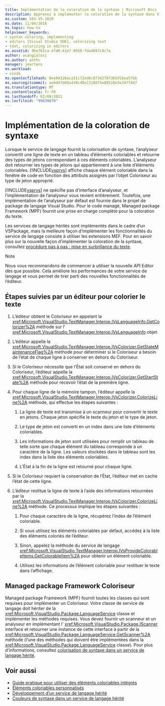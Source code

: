 ```yaml
---
title: Implémentation de la coloration de la syntaxe | Microsoft Docs
description: Apprenez à implémenter la coloration de la syntaxe dans Visual Studio à l’aide des fonctionnalités du service de langage de Managed package Framework (MPF).
ms.custom: SEO-VS-2020
ms.date: 11/04/2016
ms.topic: how-to
helpviewer_keywords:
- syntax coloring, implementing
- editors [Visual Studio SDK], colorizing text
- text, colorizing in editors
ms.assetid: 96e762ca-efd0-41e7-8958-fda4897c8c7a
author: acangialosi
ms.author: anthc
manager: jmartens
ms.workload:
- vssdk
ms.openlocfilehash: 0ee94326aca31c72ed6c07342707365d16ea57bb
ms.sourcegitcommit: ae6d47b09a439cd0e13180f5e89510e3e347fd47
ms.translationtype: MT
ms.contentlocale: fr-FR
ms.lasthandoff: 02/08/2021
ms.locfileid: "99839870"
---
```

# <a name="implementing-syntax-coloring"></a>Implémentation de la coloration de syntaxe
Lorsque le service de langage fournit la colorisation de syntaxe, l’analyseur convertit une ligne de texte en un tableau d’éléments coloriables et retourne des types de jetons correspondant à ces éléments coloriables. L’analyseur doit retourner les types de jetons qui appartiennent à une liste d’éléments coloriables. [!INCLUDE[vsprvs](../../code-quality/includes/vsprvs_md.md)] affiche chaque élément coloriable dans la fenêtre de code en fonction des attributs assignés par l’objet Coloriseur au type de jeton approprié.

 [!INCLUDE[vsprvs](../../code-quality/includes/vsprvs_md.md)] ne spécifie pas d’interface d’analyseur, et l’implémentation de l’analyseur vous revient entièrement. Toutefois, une implémentation de l’analyseur par défaut est fournie dans le projet de package de langage Visual Studio. Pour le code managé, Managed package Framework (MPF) fournit une prise en charge complète pour la coloration du texte.

 Les services de langage hérités sont implémentés dans le cadre d’un VSPackage, mais la meilleure façon d’implémenter les fonctionnalités du service de langage consiste à utiliser les extensions MEF. Pour en savoir plus sur la nouvelle façon d’implémenter la coloration de la syntaxe, consultez [procédure pas à pas : mise en surbrillance du texte](../../extensibility/walkthrough-highlighting-text.md).

> [!NOTE]
> Nous vous recommandons de commencer à utiliser la nouvelle API Editor dès que possible. Cela améliore les performances de votre service de langage et vous permet de tirer parti des nouvelles fonctionnalités de l’éditeur.

## <a name="steps-followed-by-an-editor-to-colorize-text"></a>Étapes suivies par un éditeur pour colorier le texte

1. L’éditeur obtient le Coloriseur en appelant la <xref:Microsoft.VisualStudio.TextManager.Interop.IVsLanguageInfo.GetColorizer%2A> méthode sur l' <xref:Microsoft.VisualStudio.TextManager.Interop.IVsLanguageInfo> objet.

2. L’éditeur appelle la <xref:Microsoft.VisualStudio.TextManager.Interop.IVsColorizer.GetStateMaintenanceFlag%2A> méthode pour déterminer si le Coloriseur a besoin de l’état de chaque ligne à conserver en dehors du Coloriseur.

3. Si le Coloriseur nécessite que l’État soit conservé en dehors du Coloriseur, l’éditeur appelle la <xref:Microsoft.VisualStudio.TextManager.Interop.IVsColorizer.GetStartState%2A> méthode pour recevoir l’état de la première ligne.

4. Pour chaque ligne de la mémoire tampon, l’éditeur appelle la <xref:Microsoft.VisualStudio.TextManager.Interop.IVsColorizer.ColorizeLine%2A> méthode, qui effectue les étapes suivantes :

    1. La ligne de texte est transmise à un scanneur pour convertir le texte en jetons. Chaque jeton spécifie le texte du jeton et le type de jeton.

    2. Le type de jeton est converti en un index dans une liste d’éléments coloriables.

    3. Les informations de jeton sont utilisées pour remplir un tableau de telle sorte que chaque élément du tableau corresponde à un caractère de la ligne. Les valeurs stockées dans le tableau sont les index dans la liste des éléments coloriables.

    4. L’État à la fin de la ligne est retourné pour chaque ligne.

5. Si le Coloriseur requiert la conservation de l’État, l’éditeur met en cache l’état de cette ligne.

6. L’éditeur restitue la ligne de texte à l’aide des informations retournées par la <xref:Microsoft.VisualStudio.TextManager.Interop.IVsColorizer.ColorizeLine%2A> méthode. Ce processus implique les étapes suivantes :

    1. Pour chaque caractère de la ligne, récupérez l’index de l’élément coloriable.

    2. Si vous utilisez les éléments coloriables par défaut, accédez à la liste des éléments coloriés de l’éditeur.

    3. Sinon, appelez la méthode du service de langage <xref:Microsoft.VisualStudio.TextManager.Interop.IVsProvideColorableItems.GetColorableItem%2A> pour obtenir un élément coloriable.

    4. Utilisez les informations de l’élément coloriable pour restituer le texte dans l’affichage.

## <a name="managed-package-framework-colorizer"></a>Managed package Framework Coloriseur
 Managed package Framework (MPF) fournit toutes les classes qui sont requises pour implémenter un Coloriseur. Votre classe de service de langage doit hériter de la <xref:Microsoft.VisualStudio.Package.LanguageService> classe et implémenter les méthodes requises. Vous devez fournir un scanneur et un analyseur en implémentant l' <xref:Microsoft.VisualStudio.Package.IScanner> interface et retourner une instance de cette interface à partir de la <xref:Microsoft.VisualStudio.Package.LanguageService.GetScanner%2A> méthode (l’une des méthodes qui doivent être implémentées dans la <xref:Microsoft.VisualStudio.Package.LanguageService> classe). Pour plus d’informations, consultez [colorisation de syntaxe dans un service de langage hérité](../../extensibility/internals/syntax-colorizing-in-a-legacy-language-service.md).

## <a name="see-also"></a>Voir aussi
- [Guide pratique pour utiliser des éléments coloriables intégrés](../../extensibility/internals/how-to-use-built-in-colorable-items.md)
- [Éléments coloriables personnalisés](../../extensibility/internals/custom-colorable-items.md)
- [Développement d’un service de langage hérité](../../extensibility/internals/developing-a-legacy-language-service.md)
- [Couleurs de syntaxe dans un service de langage hérité](../../extensibility/internals/syntax-colorizing-in-a-legacy-language-service.md)
